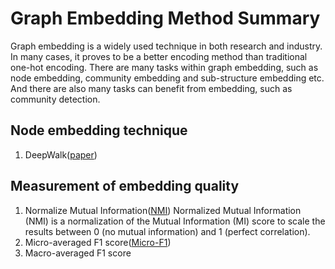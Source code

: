 # Graph Embedding Method Summary
Graph embedding is a widely used technique in both research and industry. In many cases, it proves to be a better encoding method than traditional one-hot encoding. There are many tasks within graph embedding, such as node embedding, community embedding and sub-structure embedding etc. And there are also many tasks can benefit from embedding, such as community detection.

## Node embedding technique
1. DeepWalk([paper](https://arxiv.org/pdf/1403.6652.pdf))

## Measurement of embedding quality
1. Normalize Mutual Information([NMI](https://course.ccs.neu.edu/cs6140sp15/7_locality_cluster/Assignment-6/NMI.pdf))
Normalized Mutual Information (NMI) is a normalization of the Mutual Information (MI) score to scale the results between 0 (no mutual information) and 1 (perfect correlation).
2. Micro-averaged F1 score([Micro-F1](https://peltarion.com/knowledge-center/documentation/evaluation-view/classification-loss-metrics/micro-f1-score))
3. Macro-averaged F1 score
